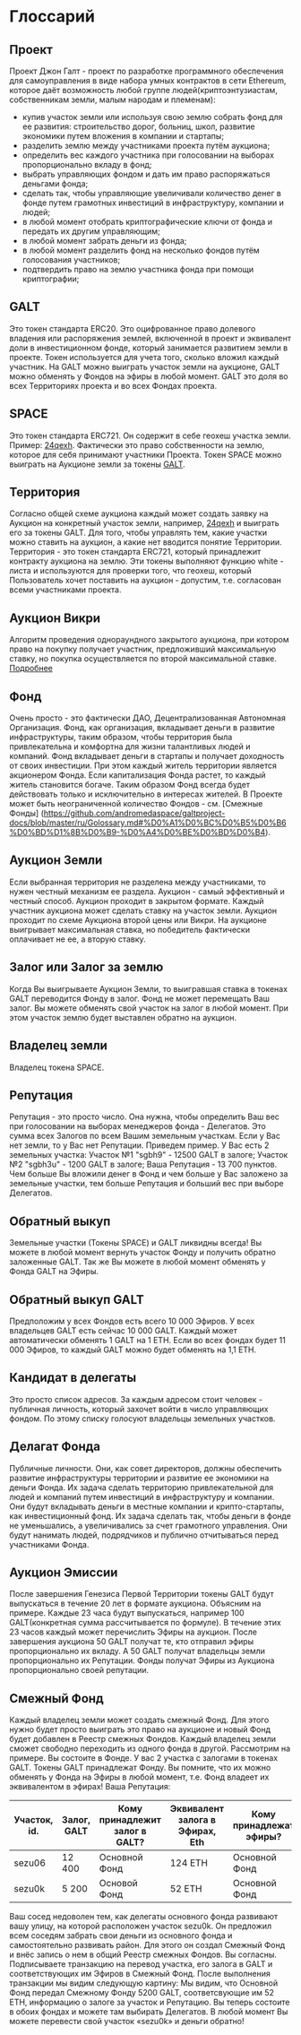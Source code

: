 # Глоссарий

## Проект
Проект Джон Галт - проект по разработке программного обеспечения для самоуправления в виде набора умных контрактов в сети Ethereum, которое даёт возможность любой группе людей(криптоэнтузиастам, собственникам земли, малым народам и племенам):
- купив участок земли или используя свою землю собрать фонд для ее развития: строительство дорог, больниц, школ, развитие экономики путем вложения в компании и стартапы;
- разделить землю между участниками проекта путём аукциона;
- определить вес каждого участника при голосовании на выборах пропорционально вкладу в фонд;
- выбрать управляющих фондом и дать им право распоряжаться деньгами фонда;
- сделать так, чтобы управляющие увеличивали количество денег в фонде путем грамотных инвестиций в инфраструктуру, компании и людей;
- в любой момент отобрать криптографические ключи от фонда и передать их другим управляющим;
- в любой момент забрать деньги из фонда;
- в любой момент разделить фонд на несколько фондов путём голосования участников;
- подтвердить право на землю участника фонда при помощи криптографии;

## GALT
Это токен стандарта ERC20. Это оцифрованное право долевого владения или распоряжения землей, включенной в проект и эквивалент доли в инвестиционном фонде, который занимается развитием земли в проекте. Токен используется для учета того, сколько вложил каждый участник. На GALT можно выиграть участок земли на аукционе, GALT можно обменять у Фондов на эфиры в любой момент. GALT это доля во всех Территориях проекта и во всех Фондах проекта.

## SPACE
Это токен стандарта ERC721. Он содержит в себе геохеш участка земли. 
Пример: [24qexh](http://explorer.galtproject.io/map/#w24qexh). 
Фактически это право собственности на землю, которое для себя принимают участники Проекта. Токен SPACE можно выиграть на Аукционе земли за токены [GALT](https://github.com/andromedaspace/galtproject-docs/blob/master/ru/Golossary.md#galt).

## Территория
Согласно общей схеме аукциона каждый может создать заявку на Аукцион на конкретный участок земли, например, [24qexh](http://explorer.galtproject.io/map/#w24qexh) и выиграть его за токены GALT. Для того, чтобы управлять тем, какие участки можно ставить на аукцион, а какие нет вводится понятие Территории. Территория - это токен стандарта ERC721, который принадлежит контракту аукциона на землю. Эти токены выполняют функцию white - листа и используются для проверки того, что геохеш, который Пользователь хочет поставить на аукцион - допустим, т.е. согласован всеми участниками проекта.

## Аукцион Викри
Алгоритм проведения однораундного закрытого аукциона, при котором право на покупку получает участник, предложивший максимальную ставку, но покупка осуществляется по второй максимальной ставке. [Подробнее](https://ru.wikipedia.org/wiki/%D0%90%D1%83%D0%BA%D1%86%D0%B8%D0%BE%D0%BD_%D0%92%D0%B8%D0%BA%D1%80%D0%B8)

## Фонд
Очень просто - это фактически ДАО, Децентрализованная Автономная Организация. Фонд, как организация, вкладывает деньги в развитие инфраструктуры, таким образом, чтобы территория была привлекательна и комфортна для жизни талантливых людей и компаний.  Фонд вкладывает деньги в стартапы и получает доходность от своих инвестиции. При этом каждый житель территории является акционером Фонда. Если капитализация Фонда растет, то каждый житель становится богаче. Таким образом Фонд всегда будет действовать только и исключительно в интересах жителей. В Проекте может быть неограниченной количество Фондов - см. [Смежные Фонды] (https://github.com/andromedaspace/galtproject-docs/blob/master/ru/Golossary.md#%D0%A1%D0%BC%D0%B5%D0%B6%D0%BD%D1%8B%D0%B9-%D0%A4%D0%BE%D0%BD%D0%B4).

## Аукцион Земли
Если выбранная территория не разделена между участниками, то нужен честный механизм ее раздела. 
Аукцион - самый эффективный и честный способ. Аукцион проходит в закрытом формате. Каждый участник аукциона может сделать ставку на участок земли. Аукцион проходит по схеме Аукциона второй цены или Викри. На аукционе выигрывает максимальная ставка, но победитель фактически оплачивает не ее, а вторую ставку.

## Залог или Залог за землю
Когда Вы выигрываете Аукцион Земли, то выигравшая ставка в токенах GALT переводится Фонду в залог. Фонд не может перемещать Ваш залог. Вы можете обменять свой участок на залог в любой момент. При этом участок землю будет выставлен обратно на аукцион.

## Владелец земли
Владелец токена SPACE. 

## Репутация
Репутация - это просто число. Она нужна, чтобы определить Ваш вес при голосовании на выборах менеджеров фонда - Делегатов. 
Это сумма всех Залогов по всем Вашим земельным участкам. 
Если у Вас нет земли, то у Вас нет Репутации. 
Приведем пример. У Вас есть 2 земельных участка: 
Участок №1 "sgbh9" - 12500 GALT в залоге; 
Участок №2 "sgbh3u" - 1200 GALT в залоге; 
Ваша Репутация - 13 700 пунктов. 
Чем больше Вы вложили денег в Фонд и чем больше у Вас заложено за земельные участки, тем больше Репутация и больший вес при выборе Делегатов.

## Обратный выкуп
Земельные участки (Токены SPACE) и GALT ликвидны всегда! 
Вы можете в любой момент вернуть участок Фонду и получить обратно заложенные GALT. 
Так же Вы можете в любой момент обменять у Фонда GALT на Эфиры.

## Обратный выкуп GALT
Предположим у всех Фондов есть всего 10 000 Эфиров. У всех владельцев GALT есть сейчас 10 000 GALT. Каждый может автоматически обменять 1 GALT на 1 ETH. Если во всех фондах будет 11 000 Эфиров, то каждый GALT можно будет обменять на 1,1 ETH.

## Кандидат в делегаты
Это просто список адресов. За каждым адресом стоит человек - публичная личность, который захочет войти в число управляющих фондом. По этому списку голосуют владельцы земельных участков.

## Делагат Фонда
Публичные личности. Они, как совет директоров, должны обеспечить развитие инфраструктуры территории и развитие ее экономики на деньги Фонда. Их задача сделать территорию привлекательной для людей и компаний путем инвестиций в инфраструктуру и компании.
Они будут вкладывать деньги в местные компании и крипто-стартапы, как инвестиционный фонд. Их задача сделать так, чтобы деньги в фонде не уменьшались, а увеличивались за счет грамотного управления. 
Они будут нанимать людей, подрядчиков и публично отчитываться перед участниками Фонда.

## Аукцион Эмиссии
После завершения Генезиса Первой Территории токены GALT будут выпускаться в течение 20 лет в формате аукциона. Объясним на примере. 
Каждые 23 часа будут выпускаться, например 100 GALT(конкретная сумма рассчитывается по формуле). В течение этих 23 часов каждый может перечислить Эфиры на аукцион. После завершения аукциона 50 GALT получат те, кто отправил эфиры пропорционально их вкладу. А 50 GALT получат владельцы земли пропорционально их Репутации. Фонды получат Эфиры из Аукциона пропорционально своей репутации.

## Смежный Фонд
Каждый владелец земли может создать смежный Фонд. Для этого нужно будет просто выиграть это право на аукционе и новый Фонд будет добавлен в Реестр смежных Фондов. Каждый владелец земли сможет свободно переходить из одного фонда в другой. 
Рассмотрим на примере. Вы состоите в Фонде. 
У вас 2 участка с залогами в токенах GALT. Токены GALT принадлежат Фонду. Вы помните, что их можно обменять у Фонда на Эфиры в любой момент, т.е. Фонд владеет их эквивалентом в эфирах! 
Ваша Репутация: 

| Участок, id.|	Залог, GALT	| Кому принадлежит залог в GALT?	| Эквивалент залога в Эфирах, Eth	| Кому принадлежат эфиры? |
| ------------|	------------| ------------	| ------------	| ------------ |
|sezu06	|12 400	| Основной Фонд	|124 ETH	|Основной Фонд|
|sezu0k	|5 200	|Основой Фонд	|52 ETH	|Основной Фонд |

Ваш сосед недоволен тем, как делегаты основного фонда развивают вашу улицу, на которой расположен участок sezu0k. Он предложил всем соседям забрать свои деньги из основного фонда и самостоятельно развивать район. Для этого он создал Смежный Фонд и внёс запись о нем в общий Реестр смежных Фондов. 
Вы согласны. Подписываете транзакцию на перевод участка, его залога в GALT и соответствующих им Эфиров в Смежный Фонд. После выполнения транзакции мы видим следующую картину: 
Мы видим, что Основной Фонд передал Смежному Фонду 5200 GALT, соответсвующие им 52 ETH, информацию о залоге за участок и Репутацию. Вы теперь состоите в обоих фондах и можете там выбирать Делегатов. 
В любой момент Вы можете перевести свой участок «sezu0k» и деньги обратно!

